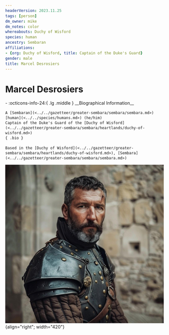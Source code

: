 ```yaml
---
headerVersion: 2023.11.25
tags: [person]
dm_owner: mike
dm_notes: color
whereabouts: Duchy of Wisford
species: human
ancestry: Sembaran
affiliations:
- {org: Duchy of Wisford, title: Captain of the Duke's Guard}
gender: male
title: Marcel Desrosiers
---
```

# Marcel Desrosiers
<div class="grid cards ext-narrow-margin ext-one-column" markdown>
- :octicons-info-24:{ .lg .middle } __Biographical Information__

    A [Sembaran](<../../gazetteer/greater-sembara/sembara/sembara.md>) [human](<../../species/humans.md>) (he/him)  
    Captain of the Duke's Guard of the [Duchy of Wisford](<../../gazetteer/greater-sembara/sembara/heartlands/duchy-of-wisford.md>)  
    { .bio }

    Based in the [Duchy of Wisford](<../../gazetteer/greater-sembara/sembara/heartlands/duchy-of-wisford.md>), [Sembara](<../../gazetteer/greater-sembara/sembara/sembara.md>)
</div>


![Marcel Desrosiers](../../assets/marcel-desrosiers.jpg){align="right"; width="420"}
